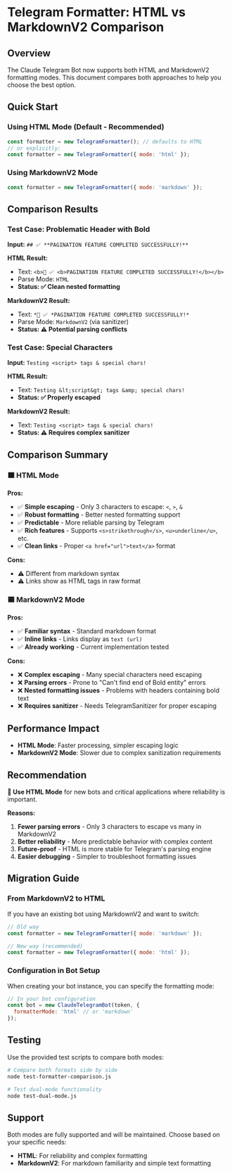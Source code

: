 # Telegram Formatter: HTML vs MarkdownV2 Comparison

## Overview

The Claude Telegram Bot now supports both HTML and MarkdownV2 formatting modes. This document compares both approaches to help you choose the best option.

## Quick Start

### Using HTML Mode (Default - Recommended)
```javascript
const formatter = new TelegramFormatter(); // defaults to HTML
// or explicitly:
const formatter = new TelegramFormatter({ mode: 'html' });
```

### Using MarkdownV2 Mode
```javascript
const formatter = new TelegramFormatter({ mode: 'markdown' });
```

## Comparison Results

### Test Case: Problematic Header with Bold
**Input:** `## ✅ **PAGINATION FEATURE COMPLETED SUCCESSFULLY!**`

**HTML Result:** 
- Text: `<b>🔸 ✅ <b>PAGINATION FEATURE COMPLETED SUCCESSFULLY!</b></b>`
- Parse Mode: `HTML`
- **Status: ✅ Clean nested formatting**

**MarkdownV2 Result:**
- Text: `*🔸 ✅ *PAGINATION FEATURE COMPLETED SUCCESSFULLY!*`
- Parse Mode: `MarkdownV2` (via sanitizer)
- **Status: ⚠️ Potential parsing conflicts**

### Test Case: Special Characters
**Input:** `Testing <script> tags & special chars!`

**HTML Result:**
- Text: `Testing &lt;script&gt; tags &amp; special chars!`
- **Status: ✅ Properly escaped**

**MarkdownV2 Result:**
- Text: `Testing <script> tags & special chars!`
- **Status: ⚠️ Requires complex sanitizer**

## Comparison Summary

### 🟧 HTML Mode

**Pros:**
- ✅ **Simple escaping** - Only 3 characters to escape: `<`, `>`, `&`
- ✅ **Robust formatting** - Better nested formatting support
- ✅ **Predictable** - More reliable parsing by Telegram
- ✅ **Rich features** - Supports `<s>strikethrough</s>`, `<u>underline</u>`, etc.
- ✅ **Clean links** - Proper `<a href="url">text</a>` format

**Cons:**
- ⚠️ Different from markdown syntax
- ⚠️ Links show as HTML tags in raw format

### 🟦 MarkdownV2 Mode

**Pros:**
- ✅ **Familiar syntax** - Standard markdown format
- ✅ **Inline links** - Links display as `text (url)`
- ✅ **Already working** - Current implementation tested

**Cons:**
- ❌ **Complex escaping** - Many special characters need escaping
- ❌ **Parsing errors** - Prone to "Can't find end of Bold entity" errors
- ❌ **Nested formatting issues** - Problems with headers containing bold text
- ❌ **Requires sanitizer** - Needs TelegramSanitizer for proper escaping

## Performance Impact

- **HTML Mode**: Faster processing, simpler escaping logic
- **MarkdownV2 Mode**: Slower due to complex sanitization requirements

## Recommendation

**🎯 Use HTML Mode** for new bots and critical applications where reliability is important.

**Reasons:**
1. **Fewer parsing errors** - Only 3 characters to escape vs many in MarkdownV2
2. **Better reliability** - More predictable behavior with complex content
3. **Future-proof** - HTML is more stable for Telegram's parsing engine
4. **Easier debugging** - Simpler to troubleshoot formatting issues

## Migration Guide

### From MarkdownV2 to HTML

If you have an existing bot using MarkdownV2 and want to switch:

```javascript
// Old way
const formatter = new TelegramFormatter({ mode: 'markdown' });

// New way (recommended)
const formatter = new TelegramFormatter({ mode: 'html' });
```

### Configuration in Bot Setup

When creating your bot instance, you can specify the formatting mode:

```javascript
// In your bot configuration
const bot = new ClaudeTelegramBot(token, {
  formatterMode: 'html' // or 'markdown'
});
```

## Testing

Use the provided test scripts to compare both modes:

```bash
# Compare both formats side by side
node test-formatter-comparison.js

# Test dual-mode functionality
node test-dual-mode.js
```

## Support

Both modes are fully supported and will be maintained. Choose based on your specific needs:

- **HTML**: For reliability and complex formatting
- **MarkdownV2**: For markdown familiarity and simple text formatting